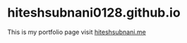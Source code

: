 # hiteshsubnani0128.github.io

This is my portfolio page
visit <a href="http://www.hiteshsubnani.me">hiteshsubnani.me</a>
